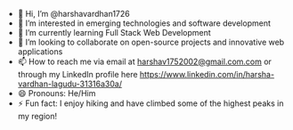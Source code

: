 - 👋 Hi, I’m @harshavardhan1726
- 👀 I’m interested in emerging technologies and software development
- 🌱 I’m currently learning Full Stack Web Development
- 💞️ I’m looking to collaborate on open-source projects and innovative web applications
- 📫 How to reach me via email at harshav1752002@gmail.com.com or through my LinkedIn profile here https://www.linkedin.com/in/harsha-vardhan-lagudu-31316a30a/
- 😄 Pronouns: He/Him
- ⚡ Fun fact: I enjoy hiking and have climbed some of the highest peaks in my region!

<!---
harshavardhan1726/harshavardhan1726 is a ✨ special ✨ repository because its `README.md` (this file) appears on your GitHub profile.
You can click the Preview link to take a look at your changes.
--->
